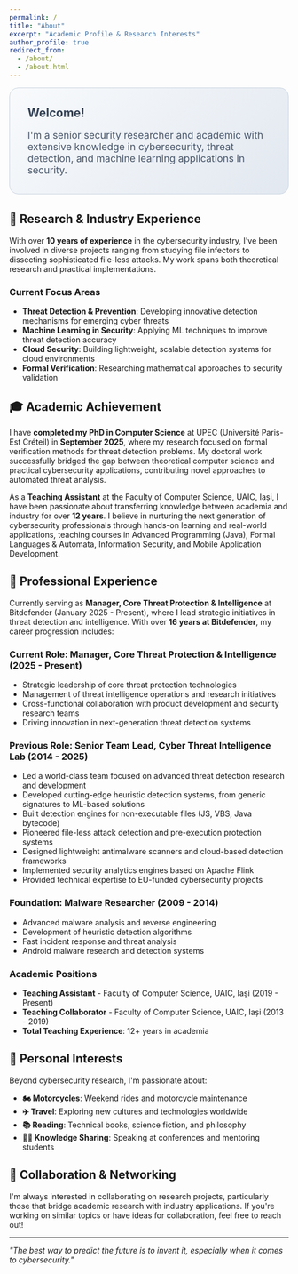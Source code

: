 ```yaml
---
permalink: /
title: "About"
excerpt: "Academic Profile & Research Interests"
author_profile: true
redirect_from: 
  - /about/
  - /about.html
---
```


<div style="background: linear-gradient(135deg, #f8fafc, #e2e8f0); padding: 2rem; border-radius: 1rem; margin-bottom: 2rem; border: 1px solid #cbd5e1;">
  <h2 style="margin-top: 0; color: #334155;">Welcome!</h2>
  <p style="font-size: 1.1rem; color: #475569; margin-bottom: 0;">I'm a senior security researcher and academic with extensive knowledge in cybersecurity, threat detection, and machine learning applications in security.</p>
</div>

## 🔬 Research & Industry Experience

With over **10 years of experience** in the cybersecurity industry, I've been involved in diverse projects ranging from studying file infectors to dissecting sophisticated file-less attacks. My work spans both theoretical research and practical implementations.

### Current Focus Areas
- **Threat Detection & Prevention**: Developing innovative detection mechanisms for emerging cyber threats
- **Machine Learning in Security**: Applying ML techniques to improve threat detection accuracy
- **Cloud Security**: Building lightweight, scalable detection systems for cloud environments
- **Formal Verification**: Researching mathematical approaches to security validation

## 🎓 Academic Achievement

I have **completed my PhD in Computer Science** at UPEC (Université Paris-Est Créteil) in **September 2025**, where my research focused on formal verification methods for threat detection problems. My doctoral work successfully bridged the gap between theoretical computer science and practical cybersecurity applications, contributing novel approaches to automated threat analysis.

As a **Teaching Assistant** at the Faculty of Computer Science, UAIC, Iași, I have been passionate about transferring knowledge between academia and industry for over **12 years**. I believe in nurturing the next generation of cybersecurity professionals through hands-on learning and real-world applications, teaching courses in Advanced Programming (Java), Formal Languages & Automata, Information Security, and Mobile Application Development.

## 🏢 Professional Experience

Currently serving as **Manager, Core Threat Protection & Intelligence** at Bitdefender (January 2025 - Present), where I lead strategic initiatives in threat detection and intelligence. With over **16 years at Bitdefender**, my career progression includes:

### **Current Role: Manager, Core Threat Protection & Intelligence** (2025 - Present)
- Strategic leadership of core threat protection technologies
- Management of threat intelligence operations and research initiatives
- Cross-functional collaboration with product development and security research teams
- Driving innovation in next-generation threat detection systems

### **Previous Role: Senior Team Lead, Cyber Threat Intelligence Lab** (2014 - 2025)
- Led a world-class team focused on advanced threat detection research and development
- Developed cutting-edge heuristic detection systems, from generic signatures to ML-based solutions
- Built detection engines for non-executable files (JS, VBS, Java bytecode)
- Pioneered file-less attack detection and pre-execution protection systems
- Designed lightweight antimalware scanners and cloud-based detection frameworks
- Implemented security analytics engines based on Apache Flink
- Provided technical expertise to EU-funded cybersecurity projects

### **Foundation: Malware Researcher** (2009 - 2014)
- Advanced malware analysis and reverse engineering
- Development of heuristic detection algorithms
- Fast incident response and threat analysis
- Android malware research and detection systems

### **Academic Positions**
- **Teaching Assistant** - Faculty of Computer Science, UAIC, Iași (2019 - Present)
- **Teaching Collaborator** - Faculty of Computer Science, UAIC, Iași (2013 - 2019)
- **Total Teaching Experience**: 12+ years in academia

## 🌱 Personal Interests

Beyond cybersecurity research, I'm passionate about:
- **🏍️ Motorcycles**: Weekend rides and motorcycle maintenance
- **✈️ Travel**: Exploring new cultures and technologies worldwide
- **📚 Reading**: Technical books, science fiction, and philosophy
- **🧑‍🏫 Knowledge Sharing**: Speaking at conferences and mentoring students

## 🤝 Collaboration & Networking

I'm always interested in collaborating on research projects, particularly those that bridge academic research with industry applications. If you're working on similar topics or have ideas for collaboration, feel free to reach out!

---

*"The best way to predict the future is to invent it, especially when it comes to cybersecurity."*  